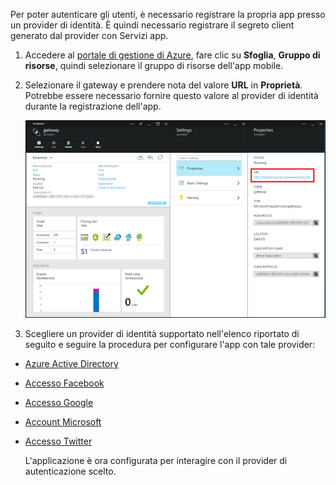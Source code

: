 ﻿

Per poter autenticare gli utenti, è necessario registrare la propria app presso un provider di identità. È quindi necessario registrare il segreto client generato dal provider con Servizi app.

1. Accedere al [portale di gestione di Azure], fare clic su **Sfoglia**, **Gruppo di risorse**, quindi selezionare il gruppo di risorse dell'app mobile.

2. Selezionare il gateway e prendere nota del valore **URL** in **Proprietà**. Potrebbe essere necessario fornire questo valore al provider di identità durante la registrazione dell'app.

   	![](./media/app-service-mobile-register-authentication/gateway-uri.png)

3. Scegliere un provider di identità supportato nell'elenco riportato di seguito e seguire la procedura per configurare l'app con tale provider:

 - <a href="/it-it/documentation/articles/app-service-mobile-how-to-configure-active-directory-authentication-preview/" target="_blank">Azure Active Directory</a>
 - <a href="/it-it/documentation/articles/app-service-mobile-how-to-configure-facebook-authentication-preview/" target="_blank">Accesso Facebook</a>
 - <a href="/it-it/documentation/articles/app-service-mobile-how-to-configure-google-authentication-preview/" target="_blank">Accesso Google</a>
 - <a href="/it-it/documentation/articles/app-service-mobile-how-to-configure-microsoft-authentication-preview/" target="_blank">Account Microsoft</a>
 - <a href="/it-it/documentation/articles/app-service-mobile-how-to-configure-twitter-authentication-preview/" target="_blank">Accesso Twitter</a>

	L'applicazione è ora configurata per interagire con il provider di autenticazione scelto.

<!-- URLs. -->
[Portale di gestione di Azure]: https://manage.windowsazure.com/

<!--HONumber=49-->